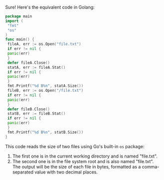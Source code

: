 Sure! Here's the equivalent code in Golang:
```go
package main
import (
 "fmt"
 "os"
)
func main() {
 fileA, err := os.Open("file.txt")
 if err != nil {
 panic(err)
 }
 defer fileA.Close()
 statA, err := fileA.Stat()
 if err != nil {
 panic(err)
 }
 fmt.Printf("%d B%n", statA.Size())
 fileB, err := os.Open("/file.txt")
 if err != nil {
 panic(err)
 }
 defer fileB.Close()
 statB, err := fileB.Stat()
 if err != nil {
 panic(err)
 }
 fmt.Printf("%d B%n", statB.Size())
}
``` 
This code reads the size of two files using Go's built-in `os` package: 
1. The first one is in the current working directory and is named "file.txt".
2. The second one is in the file system root and is also named "file.txt". 
The output will be the size of each file in bytes, formatted as a comma-separated value with two decimal places.

